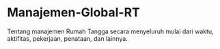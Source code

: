 # Manajemen-Global-RT
Tentang manajemen Rumah Tangga secara menyeluruh mulai dari waktu, aktifitas, pekerjaan, penataan, dan lainnya.

